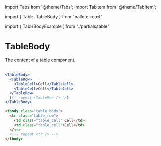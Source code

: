 ---
---
import Tabs from '@theme/Tabs';
import TabItem from '@theme/TabItem';

import { Table, TableBody } from "pallote-react"

import { TableBodyExample } from "./partials/table"

# TableBody

The content of a table component.

<div class="docs_block">
  <Table>
    <TableBodyExample />
  </Table>
</div>

<Tabs groupId="package" queryString>
  <TabItem value="react" label="React">

```jsx
<TableBody>
  <TableRow>
    <TableCell>Cell</TableCell>
    <TableCell>Cell</TableCell>
  </TableRow>
  {/* repeat <TableRow /> */}
</TableBody>
```
  </TabItem>
  <TabItem value="css" label="CSS">

```html
<tbody class="table_body">
  <tr class="table_row">
    <td class="table_cell">Cell</td>
    <td class="table_cell">Cell</td>
  </tr>
  <!-- repeat <tr /> -->
</tbody>
```
  </TabItem>
</Tabs>
